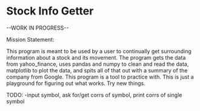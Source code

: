 # Stock Info Getter

--WORK IN PROGRESS--

Mission Statement:

This program is meant to be used by a user to continually get surrounding information about a stock and its movement. The program gets the data from yahoo_finance, uses pandas and numpy to clean and read the data, matplotlib to plot the data, and spits all of that out with a summary of the company from Google. This program is a tool to practice with. This is just a playground for figuring out what works. Try new things.

TODO:
-input symbol, ask for/get corrs of symbol, print corrs of single symbol
